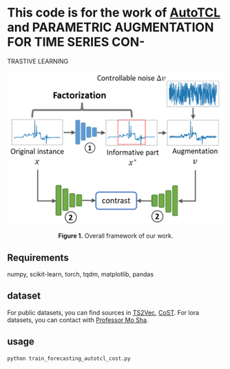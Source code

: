 # This code is for the work of [AutoTCL](https://github.com/AI4TS/AI4TS.github.io/blob/main/CameraReadys%201-22%202/19%5CAI4TSAutoTCL%20(3).pdf) and PARAMETRIC AUGMENTATION FOR TIME SERIES CON-
TRASTIVE LEARNING
<p align="center">
<img src="./figures/archect_1_.png" width = "700" alt="" align=center />
<br><br>
<b>Figure 1.</b> Overall framework of our work.
</p>

## Requirements
numpy, scikit-learn, torch, tqdm, matplotlib, pandas

## dataset
For public datasets, you can find sources in [TS2Vec](https://github.com/yuezhihan/ts2vec), [CoST](https://github.com/salesforce/CoST).
For lora datasets, you can contact with [Professor Mo Sha](https://users.cs.fiu.edu/~msha/).

## usage
```commandline
python train_forecasting_autotcl_cost.py 
```
